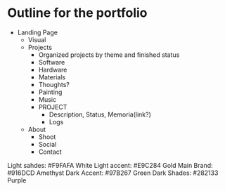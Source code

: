 # Outline for the portfolio

- Landing Page
	- Visual
	- Projects
    	- Organized projects by theme and finished status
    	- Software
    	- Hardware
    	- Materials
    	- Thoughts?
    	- Painting
    	- Music
      	- PROJECT
        	- Description, Status, Memoria(link?)
        	- Logs
	- About
		- Shoot
		- Social
		- Contact

Light sahdes: #F9FAFA White
Light accent: #E9C284 Gold
Main Brand: #916DCD Amethyst
Dark Accent: #97B267 Green
Dark Shades: #282133 Purple
